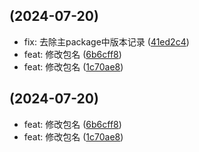 ##  (2024-07-20)

* fix: 去除主package中版本记录 ([41ed2c4](https://github.com/SuperWenZai/lerna-demo/commit/41ed2c4))
* feat: 修改包名 ([6b6cff8](https://github.com/SuperWenZai/lerna-demo/commit/6b6cff8))
* feat: 修改包名 ([1c70ae8](https://github.com/SuperWenZai/lerna-demo/commit/1c70ae8))



##  (2024-07-20)

* feat: 修改包名 ([6b6cff8](https://github.com/SuperWenZai/lerna-demo/commit/6b6cff8))
* feat: 修改包名 ([1c70ae8](https://github.com/SuperWenZai/lerna-demo/commit/1c70ae8))



